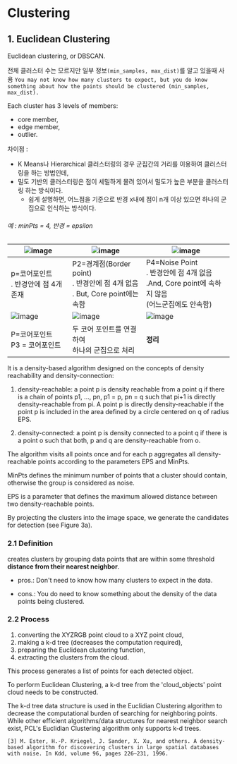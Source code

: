 # Clustering

## 1. Euclidean Clustering


Euclidean clustering, or DBSCAN. 

전체 클러스터 수는 모르지만 일부 정보`(min_samples, max_dist)`를 알고 있을때 사용 `You may not know how many clusters to expect, but you do know something about how the points should be clustered (min_samples, max_dist). `



Each cluster has 3 levels of members: 
- core member, 
- edge member, 
- outlier.

차이점 : 
- K Means나 Hierarchical 클러스터링의 경우 군집간의 거리를 이용하여 클러스터링을 하는 방법인데, 
- 밀도 기반의 클러스터링은 점이 세밀하게 몰려 있어서 밀도가 높은 부분을 클러스터링 하는 방식이다. 
    - 쉽게 설명하면, 어느점을 기준으로 반경 x내에 점이 n개 이상 있으면 하나의 군집으로 인식하는 방식이다.

###### 예 : minPts = 4, 반경 = epsilon

|![image](https://user-images.githubusercontent.com/17797922/40961916-f2976c78-68de-11e8-9696-aff088b189ce.png)|![image](https://user-images.githubusercontent.com/17797922/40962055-6e81f6fa-68df-11e8-9617-4846be50bfec.png)|![image](https://user-images.githubusercontent.com/17797922/40962080-7ff69e7c-68df-11e8-8ca7-163465efa6ea.png)|
|-|-|-|
|p=코어포인트<br>. 반경안에 점 4개 존재|P2=경계점(Border point)<br>. 반경안에 점 4개 없음<br>. But, Core point에는 속함|P4=Noise Point<br>. 반경안에 점 4개 없음 <br>.And, Core point에 속하지 않음<br>  (어느군집에도 안속함) |
|![image](https://user-images.githubusercontent.com/17797922/40962067-744f3674-68df-11e8-8602-67df0a739c69.png)|![image](https://user-images.githubusercontent.com/17797922/40962073-7afb11d2-68df-11e8-8b3a-81ad25a242fe.png)|![image](https://user-images.githubusercontent.com/17797922/40961898-e1623212-68de-11e8-8cec-c20eaf8bb93b.png)|
|P=코어포인트<br> P3 = 코어포인트|두 코어 포인트를 연결하여 <br> 하나의 군집으로 처리|**정리**|








It is a density-based algorithm designed on the concepts of density reachability and density-connection:

1. density-reachable: a point p is density reachable from a point q if there is a chain of points p1, ..., pn, p1 = p, pn = q such that pi+1 is directly density-reachable from pi. A
point p is directly density-reachable if the point p is included
in the area defined by a circle centered on q of radius
EPS.

2. density-connected: a point p is density connected to a point q if there is a point o such that both, p and q are density-reachable from o.

The algorithm visits all points once and for each p aggregates all density-reachable points according to the parameters EPS and MinPts. 

MinPts defines the minimum number of points that a cluster should contain, otherwise the group is considered as noise. 

EPS is a parameter that defines the maximum allowed distance between two density-reachable points. 

By projecting the clusters into the image space, we generate the candidates for detection (see Figure 3a).




### 2.1 Definition 

creates clusters by grouping data points that are within some threshold **distance from their nearest neighbor**.


- pros.: Don't need to know how many clusters to expect in the data. 

- cons.: You do need to know something about the density of the data points being clustered.


### 2.2 Process

1. converting the XYZRGB point cloud to a XYZ point cloud, 
2. making a k-d tree (decreases the computation required), 
3. preparing the Euclidean clustering function, 
4. extracting the clusters from the cloud. 

This process generates a list of points for each detected object.







To perform Euclidean Clustering, a k-d tree from the 'cloud_objects' point cloud needs to be constructed.

The k-d tree data structure is used in the Euclidian Clustering algorithm to decrease the computational burden of searching for neighboring points. While other efficient algorithms/data structures for nearest neighbor search exist, PCL's Euclidian Clustering algorithm only supports k-d trees.

```
[3] M. Ester, H.-P. Kriegel, J. Sander, X. Xu, and others. A density-based algorithm for discovering clusters in large spatial databases with noise. In Kdd, volume 96, pages 226–231, 1996.
```



